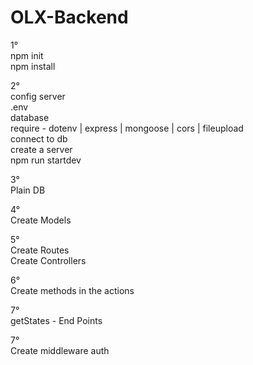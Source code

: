<h1>OLX-Backend</h1> 

1°</br>
npm init</br>
npm install</br>

2°</br>
config server</br>
.env</br>
database</br>
require - dotenv | express | mongoose | cors | fileupload</br>
connect to db</br>
create a server</br>
npm run startdev</br>

3°</br>
Plain DB</br>

4°</br>
Create Models</br>

5°</br>
Create Routes</br>
Create Controllers</br>

6°</br>
Create methods in the actions</br>

7°</br>
getStates - End Points</br>

7°</br>
Create middleware auth</br>